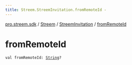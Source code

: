 ```yaml
---
title: Streem.StreemInvitation.fromRemoteId - 
---
```


[pro.streem.sdk](../../index.html) / [Streem](../index.html) / [StreemInvitation](index.html) / [fromRemoteId](./from-remote-id.html)

# fromRemoteId

`val fromRemoteId: `[`String`](https://kotlinlang.org/api/latest/jvm/stdlib/kotlin/-string/index.html)`?`